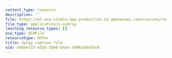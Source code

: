 ```yaml
---
content_type: resource
description: ''
file: https://ol-ocw-studio-app-production.s3.amazonaws.com/courses/res-18-006-calculus-revisited-single-variable-calculus-fall-2010/e88ee723e55b5bb6b4a450963e8e56e9_r9Jwtxf4SA0.vtt
file_type: application/x-subrip
learning_resource_types: []
ocw_type: OCWFile
resourcetype: Other
title: 3play caption file
uid: e88ee723-e55b-5bb6-b4a4-50963e8e56e9
---
```

